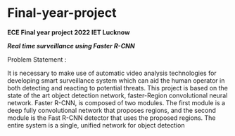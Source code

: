 # Final-year-project
**ECE Final year project 2022 IET Lucknow**

***Real time surveillance using Faster R-CNN***

Problem Statement :

It is necessary to make use of automatic video analysis technologies for developing smart surveillance system which can aid the human operator in both detecting and reacting to potential threats.
This project is based on the state of the art object detection network, faster-Region convolutional neural network.  Faster R-CNN, is composed of two modules. The first module is a deep fully convolutional network that proposes regions, and the second module is the Fast R-CNN detector that uses the proposed regions.  The entire system is a single, unified network for object detection


